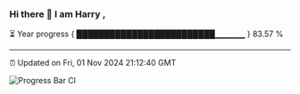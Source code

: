 ### Hi there 👋 I am Harry , 

⏳ Year progress { █████████████████████████▁▁▁▁▁ } 83.57 %

---

⏰ Updated on Fri, 01 Nov 2024 21:12:40 GMT

![Progress Bar CI](https://github.com/duykhang68/duykhang68/workflows/Progress%20Bar%20CI/badge.svg)
